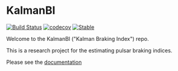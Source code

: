 # KalmanBI


[![Build Status](https://github.com/tomkimpson/KalmanBI/actions/workflows/run_test.yml/badge.svg?branch=main)](https://github.com/tomkimpson/KalmanBI/actions/workflows/run_test.yml?query=branch%3Amain)
[![codecov](https://codecov.io/gh/tomkimpson/KalmanBI/graph/badge.svg?token=F82TU3Y881)](https://codecov.io/gh/tomkimpson/KalmanBI)
[![Stable](https://img.shields.io/badge/docs-latest-blue)](https://tomkimpson.github.io/KalmanBI/)

Welcome to the KalmanBI ("Kalman Braking Index") repo.

This is a research project for the estimating pulsar braking indices.

Please see the [documentation](https://tomkimpson.github.io/KalmanBI/)








